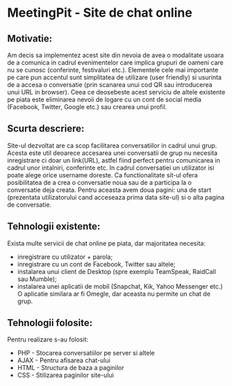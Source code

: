 # MeetingPit - Site de chat online
## Motivatie:
Am decis sa implementez acest site din nevoia de avea o modalitate usoara de a comunica in cadrul evenimentelor care implica grupuri de oameni care nu se cunosc (conferinte, festivaluri etc.).
Elementele cele mai importante pe care pun accentul sunt simplitatea de utilizare (user friendly) si usurinta de a accesa o conversatie (prin scanarea unui cod QR sau introducerea unui URL in browser).
Ceea ce deosebeste acest serviciu de altele existente pe piata este eliminarea nevoii de logare cu un cont de social media (Facebook, Twitter, Google etc.) sau crearea unui profil.
## Scurta descriere:
Site-ul dezvoltat are ca scop facilitarea conversatiilor in cadrul unui grup. 
Acesta este util deoarece accesarea unei conversatii de grup nu necesita inregistrare ci doar un link(URL), astfel fiind perfect pentru comunicarea in cadrul unor intalniri, conferinte etc.
In cadrul conversatiei un utilizator isi poate alege orice username doreste. 
Ca functionalitate sit-ul ofera posibilitatea de a crea o conversatie noua sau de a participa la o conversatie deja creata. 
Pentru aceasta avem doua pagini: una de start (prezentata utilizatorului cand acceseaza prima data site-ul) si o alta pagina de conversatie.

## Tehnologii existente:
Exista multe servicii de chat online pe piata, dar majoritatea necesita: 
* inregistrare cu utilizator + parola;
* inregistrare cu un cont de Facebook, Twitter sau altele;
* instalarea unui client de Desktop (spre exemplu TeamSpeak, RaidCall sau Mumble);
* instalarea unei aplicatii de mobil (Snapchat, Kik, Yahoo Messenger etc.)
O aplicatie similara ar fi Omegle, dar aceasta nu permite un chat de grup.

## Tehnologii folosite:
Pentru realizare s-au folosit:
* PHP - Stocarea conversatiilor pe server si altele 
* AJAX - Pentru afisarea chat-ului
* HTML - Structura de baza a paginilor
* CSS - Stilizarea paginilor site-ului

